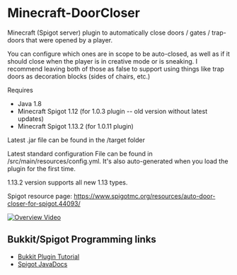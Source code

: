 # Minecraft-DoorCloser
Minecraft (Spigot server) plugin to automatically close doors / gates / trap-doors that were opened by a player. 

You can configure which ones are in scope to be auto-closed, as well as if it should close when the player is in creative mode or is sneaking. I recommend leaving both of those as false to support using things like trap doors as decoration blocks (sides of chairs, etc.)

Requires
* Java 1.8
* Minecraft Spigot 1.12 (for 1.0.3 plugin -- old version without latest updates)
* Minecraft Spigot 1.13.2 (for 1.0.11 plugin)

Latest .jar file can be found in the /target folder

Latest standard configuration File can be found in /src/main/resources/config.yml. It's also auto-generated when you load the plugin for the first time.

1.13.2 version supports all new 1.13 types.

Spigot resource page:
https://www.spigotmc.org/resources/auto-door-closer-for-spigot.44093/

[![Overview Video](http://img.youtube.com/vi/sSEuPI7GZ9I/0.jpg)](http://www.youtube.com/watch?v=sSEuPI7GZ9I)


## Bukkit/Spigot Programming links

* [Bukkit Plugin Tutorial](http://bukkit.gamepedia.com/Plugin_Tutorial)
* [Spigot JavaDocs](https://hub.spigotmc.org/javadocs/spigot/)
